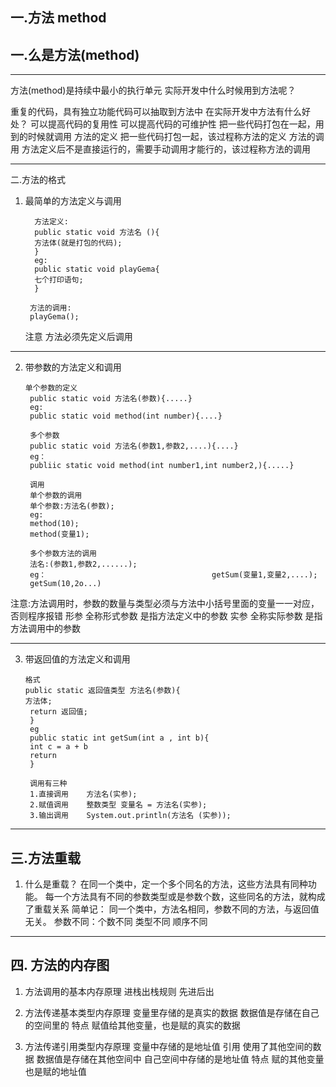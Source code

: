 ## 一.方法 method
## 一.么是方法(method)
---
 方法(method)是持续中最小的执行单元
 实际开发中什么时候用到方法呢？
 
 重复的代码，具有独立功能代码可以抽取到方法中
 在实际开发中方法有什么好处？
可以提高代码的复用性
可以提高代码的可维护性
把一些代码打包在一起，用到的时候就调用
方法的定义 把一些代码打包一起，该过程称方法的定义
方法的调用 方法定义后不是直接运行的，需要手动调用才能行的，该过程称方法的调用

 --- 
二.方法的格式

 1. 最简单的方法定义与调用

          方法定义:
          public static void 方法名 (){
          方法体(就是打包的代码);
          }
          eg:
          public static void playGema{
          七个打印语句;
          }

         方法的调用:
         playGema();
     注意 方法必须先定义后调用

 ---
 
2.  带参数的方法定义和调用

        单个参数的定义                                  
         public static void 方法名(参数){.....}
         eg:              
         public static void method(int number){....} 

         多个参数
         public static void 方法名(参数1,参数2,....){....}
         eg：
         publiic static void method(int number1,int number2,){.....}

         调用                                                
         单个参数的调用                                      
         单个参数:方法名(参数);                               
         eg:
         method(10);                                         
         method(变量1); 

         多个参数方法的调用
         法名:(参数1,参数2,......);
         eg：                                     getSum(变量1,变量2,....);
         getSum(10,2o...)

 注意:方法调用时，参数的数量与类型必须与方法中小括号里面的变量一一对应，否则程序报错
 形参 全称形式参数 是指方法定义中的参数
 实参 全称实际参数 是指方法调用中的参数 

 ---

 3. 带返回值的方法定义和调用

        格式
        public static 返回值类型 方法名(参数){
        方法体;
         return 返回值; 
         }
         eg 
         public static int getSum(int a , int b){
         int c = a + b 
         return
         }

         调用有三种
         1.直接调用    方法名(实参);
         2.赋值调用    整数类型 变量名 = 方法名(实参);
         3.输出调用    System.out.println(方法名 (实参));

---

## 三.方法重载
1. 什么是重载？
 在同一个类中，定一个多个同名的方法，这些方法具有同种功能。
 每一个方法具有不同的参数类型或是参数个数，这些同名的方法，就构成了重载关系
 简单记：
 同一个类中，方法名相同，参数不同的方法，与返回值无关。
 参数不同：个数不同 类型不同 顺序不同

---


 ## 四. 方法的内存图
 1. 方法调用的基本内存原理
 进栈出栈规则
 先进后出
 
 2. 方法传递基本类型内存原理
 变量里存储的是真实的数据
 数据值是存储在自己的空间里的
 特点 赋值给其他变量，也是赋的真实的数据

 3. 方法传递引用类型内存原理
 变量中存储的是地址值
 引用 使用了其他空间的数据
 数据值是存储在其他空间中
 自己空间中存储的是地址值
 特点 赋的其他变量也是赋的地址值
 